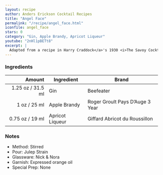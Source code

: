 ```yaml
---
layout: recipe
author: Anders Erickson Cocktail Recipes
title: "Angel Face"
permalink: "/recipe/angel_face.html"
iconfile: angel_face
stars: 0
category: "Gin, Apple Brandy, Apricot Liqueur"
youtube: "2nHl1pBETt8"
excerpt: |
  Adapted from a recipe in Harry Craddock</a>'s 1930 <i>The Savoy Cocktail Book</i> which stipulates "Shake well and strain into cocktail glass," rather than to stir as modern convention dictates.
---
```


### Ingredients

|  Amount | Ingredient      | Brand                           |
| ------: | --------------- | ------------------------------- |
| 1.25 oz / 31.5 ml | Gin             | Beefeater                       |
|    1 oz / 25 ml | Apple Brandy    | Roger Groult Pays D’Auge 3 Year |
| 0.75 oz / 19 ml | Apricot Liqueur | Giffard Abricot du Roussillon   |

### Notes

- Method: Stirred
- Pour: Julep Strain
- Glassware: Nick & Nora
- Garnish: Expressed orange oil
- Special Prep: None
